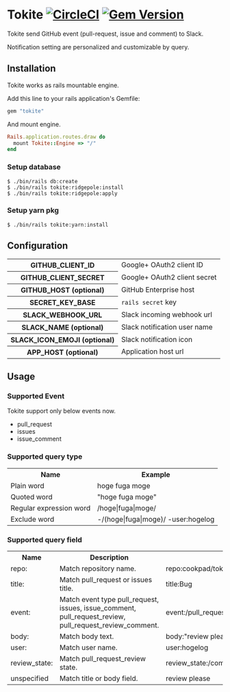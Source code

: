 # Tokite [![CircleCI](https://circleci.com/gh/cookpad/tokite.svg?style=svg)](https://circleci.com/gh/cookpad/tokite) [![Gem Version](https://badge.fury.io/rb/tokite.svg)](https://badge.fury.io/rb/tokite)

Tokite send GitHub event (pull-request, issue and comment) to Slack.
 
Notification setting are personalized and customizable by query.

## Installation
Tokite works as rails mountable engine.

Add this line to your rails application's Gemfile:
```ruby
gem "tokite"
```

And mount engine.

```ruby
Rails.application.routes.draw do
  mount Tokite::Engine => "/"
end
```

### Setup database
```console
$ ./bin/rails db:create
$ ./bin/rails tokite:ridgepole:install
$ ./bin/rails tokite:ridgepole:apply
```

### Setup yarn pkg
```console
$ ./bin/rails tokite:yarn:install
```

## Configuration
<table>
<tr><th>GITHUB_CLIENT_ID</th><td>Google+ OAuth2 client ID</td></tr>
<tr><th>GITHUB_CLIENT_SECRET</th><td>Google+ OAuth2 client secret</td></tr>
<tr><th>GITHUB_HOST (optional)</th><td>GitHub Enterprise host</td></tr>
<tr><th>SECRET_KEY_BASE</th><td><code>rails secret</code> key</td></tr>
<tr><th>SLACK_WEBHOOK_URL</th><td>Slack incoming webhook url</td></tr>
<tr><th>SLACK_NAME (optional)</th><td>Slack notification user name</td></tr>
<tr><th>SLACK_ICON_EMOJI (optional)</th><td>Slack notification icon</td></tr>
<tr><th>APP_HOST (optional)</th><td>Application host url</td></tr>
</table>

## Usage
### Supported Event

Tokite support only below events now.

- pull_request
- issues
- issue_comment

### Supported query type

<table>
<tr><th>Name</th><th>Example</th></tr>
<tr><td>Plain word</td><td>hoge fuga moge</td></tr>
<tr><td>Quoted word</td><td>"hoge fuga moge"</td></tr>
<tr><td>Regular expression word</td><td>/hoge|fuga|moge/</td></tr>
<tr><td>Exclude word</td><td> -/(hoge|fuga|moge)/ -user:hogelog</td></tr>
</table>

### Supported query field

<table>
<tr><th>Name</th><th>Description</th><th>Example</th></tr>
<tr><td>repo:</td><td>Match repository name.</td><td>repo:cookpad/tokite</td></tr>
<tr><td>title:</td><td>Match pull_request or issues title.</td><td>title:Bug</td></tr>
<tr><td>event:</td><td>Match event type pull_request, issues, issue_comment, pull_request_review, pull_request_review_comment.</td><td>event:/pull_request|issues|pull_request_review|pull_request_review_comment/</td></tr>
<tr><td>body:</td><td>Match body text.</td><td>body:"review please"</td></tr>
<tr><td>user:</td><td>Match user name.</td><td>user:hogelog</td></tr>
<tr><td>review_state:</td><td>Match pull_request_review state.</td><td>review_state:/commented|approved|changes_requested/</td></tr>
<tr><td>unspecified</td><td>Match title or body field.</td><td>review please</td></tr>
</table>
